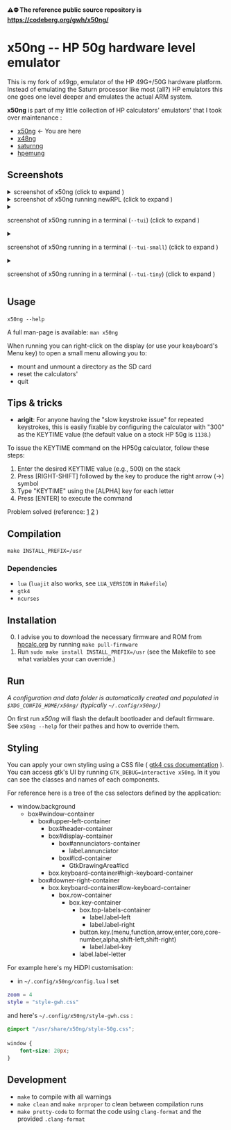 **⚠️⛔ The reference public source repository is https://codeberg.org/gwh/x50ng/**

# x50ng -- HP 50g hardware level emulator

This is my fork of x49gp, emulator of the HP 49G+/50G hardware platform. Instead of emulating the Saturn processor like most (all?) HP emulators this one goes one level deeper and emulates the actual ARM system.

**x50ng** is part of my little collection of HP calculators' emulators' that I took over maintenance :

- [x50ng](https://codeberg.org/gwh/x50ng) ← You are here
- [x48ng](https://codeberg.org/gwh/x48ng)
- [saturnng](https://codeberg.org/gwh/saturnng)
- [hpemung](https://codeberg.org/gwh/hpemung)



## Screenshots

<details>
<summary>screenshot of x50ng (click to expand )</summary>

![screenshot of x50ng](./screenshot.png?raw=true "screenshot of x50ng")

</details>

<details>
<summary>screenshot of x50ng running newRPL (click to expand )</summary>

![screenshot of x50ng running newRPL](./screenshot-newRPL.png?raw=true "screenshot of x50ng running newRPL")

</details>

<details>
<summary>

screenshot of x50ng running in a terminal (`--tui`) (click to expand )

</summary>

![screenshot of x50ng running in a terminal](./screenshot-tui.png?raw=true "screenshot of x50ng running in a terminal")

</details>

<details>
<summary>

screenshot of x50ng running in a terminal (`--tui-small`) (click to expand )

</summary>

![screenshot of x50ng running in a terminal (`--tui-small`)](./screenshot-tui-small.png?raw=true "screenshot of x50ng running in a terminal (`--tui-small`)")

</details>

<details>
<summary>

screenshot of x50ng running in a terminal (`--tui-tiny`) (click to expand )

</summary>

![screenshot of x50ng running in a terminal (`--tui-tiny`)](./screenshot-tui-tiny.png?raw=true "screenshot of x50ng running in a terminal (`--tui-tiny`)")

</details>

## Usage
`x50ng --help`

A full man-page is available: `man x50ng`

When running you can right-click on the display (or use your keayboard's Menu key) to open a small menu allowing you to:
- mount and unmount a directory as the SD card
- reset the calculators'
- quit

## Tips & tricks

- __arigit__: For anyone having the "slow keystroke issue" for repeated keystrokes, this is easily fixable by configuring the calculator with "300" as the KEYTIME value (the default value on a stock HP 50g is `1138`.)

To issue the KEYTIME command on the HP50g calculator, follow these steps:

   1. Enter the desired KEYTIME value (e.g., 500) on the stack
   2. Press [RIGHT-SHIFT] followed by the key to produce the right arrow (→) symbol
   3. Type "KEYTIME" using the [ALPHA] key for each letter
   4. Press [ENTER] to execute the command

Problem solved (reference: [1](https://www.site2241.net/october2008.htm) [2](https://www.hpmuseum.org/cgi-sys/cgiwrap/hpmuseum/archv016.cgi?read=107543) )


## Compilation
`make INSTALL_PREFIX=/usr`

### Dependencies
- `lua` (`luajit` also works, see `LUA_VERSION` in `Makefile`)
- `gtk4`
- `ncurses`

## Installation

0. I advise you to download the necessary firmware and ROM from [hpcalc.org](https://hpcalc.org/) by running `make pull-firmware`
1. Run `sudo make install INSTALL_PREFIX=/usr` (see the Makefile to see what variables your can override.)

## Run

*A configuration and data folder is automatically created and populated in `$XDG_CONFIG_HOME/x50ng/` (typically `~/.config/x50ng/`)*

On first run *x50ng* will flash the default bootloader and default firmware. See `x50ng --help` for their pathes and how to override them.

## Styling

You can apply your own styling using a CSS file ( [gtk4 css documentation](https://docs.gtk.org/gtk4/css-overview.html) ).
You can access gtk's UI by running `GTK_DEBUG=interactive x50ng`. In it you can see the classes and names of each components.

For reference here is a tree of the css selectors defined by the application:

- window.background
  - box#window-container
    - box#upper-left-container
      - box#header-container
      - box#display-container
        - box#annunciators-container
          - label.annunciator
        - box#lcd-container
          - GtkDrawingArea#lcd
      - box.keyboard-container#high-keyboard-container
    - box#downer-right-container
      - box.keyboard-container#low-keyboard-container
        - box.row-container
          - box.key-container
            - box.top-labels-container
              - label.label-left
              - label.label-right
            - button.key.(menu,function,arrow,enter,core,core-number,alpha,shift-left,shift-right)
              - label.label-key
            - label.label-letter

For example here's my HiDPI customisation:
- in `~/.config/x50ng/config.lua` I set
```lua
zoom = 4
style = "style-gwh.css"
```

and here's `~/.config/x50ng/style-gwh.css` :
```css
@import "/usr/share/x50ng/style-50g.css";

window {
    font-size: 20px;
}
```

## Development

- `make` to compile with all warnings
- `make clean` and `make mrproper` to clean between compilation runs
- `make pretty-code` to format the code using `clang-format` and the provided `.clang-format`
